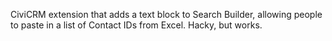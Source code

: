CiviCRM extension that adds a text block to Search Builder, allowing people to paste in a list of Contact IDs from Excel. Hacky, but works.
